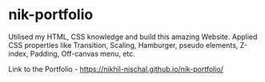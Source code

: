 # nik-portfolio
Utilised my HTML, CSS knowledge and build this amazing Website. Applied CSS properties like Transition, Scaling, Hamburger, pseudo elements, Z-index, Padding, Off-canvas menu, etc.

Link to the Portfolio - https://nikhil-nischal.github.io/nik-portfolio/

